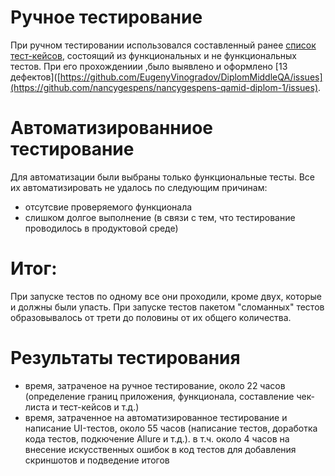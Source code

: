# Ручное тестирование

При ручном тестировании использовался составленный ранее [список тест-кейсов](https://github.com/nancygespens/nancygespens-qamid-diplom-1/blob/7151ad78999103ef515298d1476591244c8e5cc2/Cases.xlsx), состоящий из функциональных и не функциональных тестов. При его прохождениии ,было выявлено и оформлено [13 дефектов]([https://github.com/EugenyVinogradov/DiplomMiddleQA/issues](https://github.com/nancygespens/nancygespens-qamid-diplom-1/issues).


# Автоматизированниое тестирование

Для автоматизации были выбраны только функциональные тесты. Все их автоматизировать не удалось по следующим причинам:
* отсутсвие проверяемого функционала
* слишком долгое выполнение (в связи с тем, что тестирование проводилось в продуктовой среде)

# Итог:

При запуске тестов по одному все они проходили, кроме двух, которые и должны были упасть. При запуске тестов пакетом "сломанных" тестов образовывалось от трети до половины от их общего количества.

# Результаты тестирования

* время, затраченое на ручное тестирование, около 22 часов (определение границ приложения, функционала, составление чек-листа и тест-кейсов и т.д.)
* время, затраченное на автоматизированное тестирование и написание UI-тестов, около 55 часов (написание тестов, доработка кода тестов, подкючение Allure и т.д.). в т.ч. около 4 часов на внесение искусственных ошибок в код тестов для добавления скриншотов и подведение итогов
